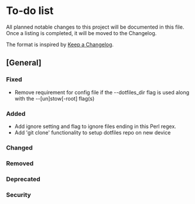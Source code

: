 # To-do list

All planned notable changes to this project will be documented in this file.
Once a listing is completed, it will be moved to the Changelog.

The format is inspired by [Keep a Changelog](https://keepachangelog.com/en/1.0.0/).

## [General]

### Fixed

- Remove requirement for config file if the --dotfiles_dir flag is used along with the --[un]stow[-root] flag(s)

### Added

- Add ignore setting and flag to ignore files ending in this Perl regex.
- Add 'git clone' functionality to setup dotfiles repo on new device

### Changed

### Removed

### Deprecated

### Security
